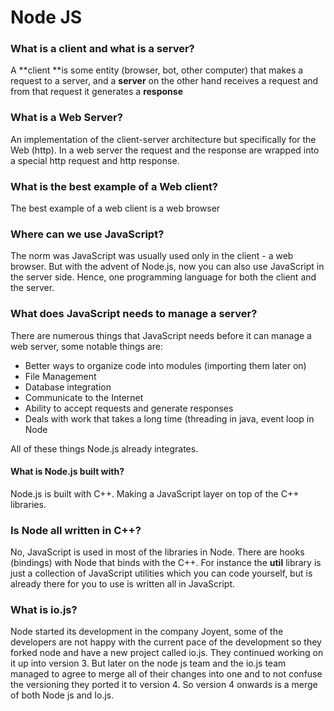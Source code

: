 # Node JS



### What is a client and what is a server?

A **client **is some entity (browser, bot, other computer) that makes a request to a server, and a **server** on the other hand receives a request and from that request it generates a __response__ 

### What is a Web Server?

An implementation of the client-server architecture but specifically for the Web (http). In a web server the request and the response are wrapped into a special http request and http response.

### What is the best example of a Web client?

The best example of a web client is a web browser

### Where can we use JavaScript?

The norm was JavaScript was usually used only in the client - a web browser. But with the advent of Node.js, now you can also use JavaScript in the server side. Hence, one programming language for both the client and the server.

### What does JavaScript needs to manage a server?

There are numerous things that JavaScript needs before it can manage a web server, some notable things are:

- Better ways to organize code into modules (importing them later on)
- File Management
- Database integration
- Communicate to the Internet
- Ability to accept requests and generate responses
- Deals with work that takes a long time (threading in java, event loop in Node

All of these things Node.js already integrates.

#### What is Node.js built with?

Node.js is built with C++. Making a JavaScript layer on top of the C++ libraries.

### Is Node all written in C++? 

No, JavaScript is used in most of the libraries in Node. There are hooks (bindings) with Node that binds with the C++. For instance the **util** library is just a collection of JavaScript utilities which you can code yourself, but is already there for you to use is written all in JavaScript.



### What is io.js?

Node started its development in the company Joyent, some of the developers are not happy with the current pace of the development so they forked node and have a new project called io.js. They continued working on it up into version 3. But later on the node js team and the io.js team managed to agree to merge all of their changes into one and to not confuse the versioning they ported it to version 4. So version 4 onwards is a merge of both Node js and Io.js.







